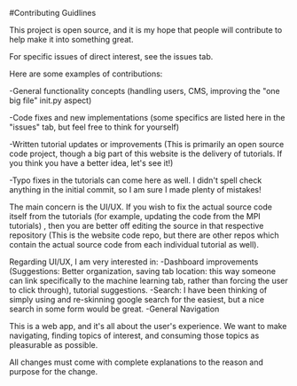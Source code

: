 #Contributing Guidlines

This project is open source, and it is my hope that people will contribute to help make it into something great.

For specific issues of direct interest, see the issues tab.

Here are some examples of contributions:

-General functionality concepts (handling users, CMS, improving the "one big file" init.py aspect)

-Code fixes and new implementations (some specifics are listed here in the "issues" tab, but feel free to think for yourself)

-Written tutorial updates or improvements (This is primarily an open source code project, though a big part of this website is the delivery of tutorials. If you think you have a better idea, let's see it!)

-Typo fixes in the tutorials can come here as well. I didn't spell check anything in the initial commit, so I am sure I made plenty of mistakes!

The main concern is the UI/UX. If you wish to fix the actual source code itself from the tutorials (for example, updating the code from the MPI tutorials)
, then you are better off editing the source in that respective repository (This is the website code repo, but there are other repos which contain the actual source code from each individual tutorial as well). 

Regarding UI/UX, I am very interested in:
-Dashboard improvements (Suggestions: Better organization, saving tab location: this way someone can link specifically to the machine learning tab, rather than forcing the user to click through), tutorial suggestions.
-Search: I have been thinking of simply using and re-skinning google search for the easiest, but a nice search in some form would be great. 
-General Navigation

This is a web app, and it's all about the user's experience. We want to make navigating, finding topics of interest, and consuming those topics as pleasurable as possible. 

All changes must come with complete explanations to the reason and purpose for the change. 
